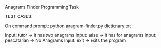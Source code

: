 Anagrams Finder Programming Task

TEST CASES:

On command prompt:
python anagram-finder.py dictionary.txt

Input: tutor -> it has two anagrams
Input: arise -> it has for anagrams
Input: pescatarian -> No Anagrams
Input: exit -> exits the program
